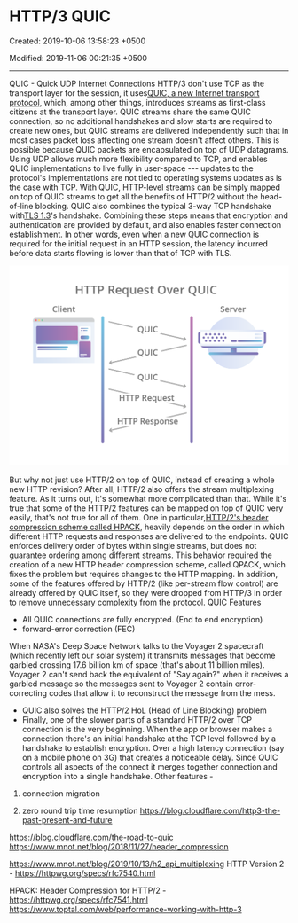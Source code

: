 # HTTP/3 QUIC

Created: 2019-10-06 13:58:23 +0500

Modified: 2019-11-06 00:21:35 +0500

---

QUIC - Quick UDP Internet Connections
HTTP/3 don't use TCP as the transport layer for the session, it uses[QUIC, a new Internet transport protocol](https://blog.cloudflare.com/the-road-to-quic/), which, among other things, introduces streams as first-class citizens at the transport layer. QUIC streams share the same QUIC connection, so no additional handshakes and slow starts are required to create new ones, but QUIC streams are delivered independently such that in most cases packet loss affecting one stream doesn't affect others. This is possible because QUIC packets are encapsulated on top of UDP datagrams.
Using UDP allows much more flexibility compared to TCP, and enables QUIC implementations to live fully in user-space --- updates to the protocol's implementations are not tied to operating systems updates as is the case with TCP. With QUIC, HTTP-level streams can be simply mapped on top of QUIC streams to get all the benefits of HTTP/2 without the head-of-line blocking.
QUIC also combines the typical 3-way TCP handshake with[TLS 1.3](https://blog.cloudflare.com/rfc-8446-aka-tls-1-3/)'s handshake. Combining these steps means that encryption and authentication are provided by default, and also enables faster connection establishment. In other words, even when a new QUIC connection is required for the initial request in an HTTP session, the latency incurred before data starts flowing is lower than that of TCP with TLS.

![](media/HTTP-3-QUIC-image1.png)

But why not just use HTTP/2 on top of QUIC, instead of creating a whole new HTTP revision? After all, HTTP/2 also offers the stream multiplexing feature. As it turns out, it's somewhat more complicated than that.
While it's true that some of the HTTP/2 features can be mapped on top of QUIC very easily, that's not true for all of them. One in particular,[HTTP/2's header compression scheme called HPACK](https://blog.cloudflare.com/hpack-the-silent-killer-feature-of-http-2/), heavily depends on the order in which different HTTP requests and responses are delivered to the endpoints. QUIC enforces delivery order of bytes within single streams, but does not guarantee ordering among different streams.
This behavior required the creation of a new HTTP header compression scheme, called QPACK, which fixes the problem but requires changes to the HTTP mapping. In addition, some of the features offered by HTTP/2 (like per-stream flow control) are already offered by QUIC itself, so they were dropped from HTTP/3 in order to remove unnecessary complexity from the protocol.
QUIC Features

- All QUIC connections are fully encrypted. (End to end encryption)
- forward-error correction (FEC)

When NASA's Deep Space Network talks to the Voyager 2 spacecraft (which recently left our solar system) it transmits messages that become garbled crossing 17.6 billion km of space (that's about 11 billion miles). Voyager 2 can't send back the equivalent of "Say again?" when it receives a garbled message so the messages sent to Voyager 2 contain error-correcting codes that allow it to reconstruct the message from the mess.

- QUIC also solves the HTTP/2 HoL (Head of Line Blocking) problem
- Finally, one of the slower parts of a standard HTTP/2 over TCP connection is the very beginning. When the app or browser makes a connection there's an initial handshake at the TCP level followed by a handshake to establish encryption. Over a high latency connection (say on a mobile phone on 3G) that creates a noticeable delay. Since QUIC controls all aspects of the connect it merges together connection and encryption into a single handshake.
Other features -

1. connection migration

2. zero round trip time resumption
<https://blog.cloudflare.com/http3-the-past-present-and-future>

<https://blog.cloudflare.com/the-road-to-quic>
<https://www.mnot.net/blog/2018/11/27/header_compression>

<https://www.mnot.net/blog/2019/10/13/h2_api_multiplexing>
HTTP Version 2 - <https://httpwg.org/specs/rfc7540.html>

HPACK: Header Compression for HTTP/2 - <https://httpwg.org/specs/rfc7541.html>
<https://www.toptal.com/web/performance-working-with-http-3>
